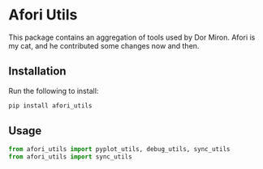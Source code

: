 # Afori Utils

This package contains an aggregation of tools used by Dor Miron.
Afori is my cat, and he contributed some changes now and then.

## Installation

Run the following to install:

```python 
pip install afori_utils
```

## Usage

```python
from afori_utils import pyplot_utils, debug_utils, sync_utils
from afori_utils import sync_utils
```


